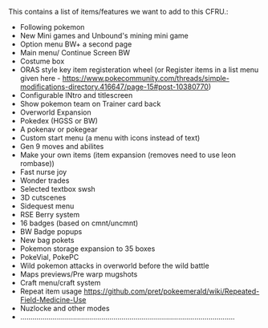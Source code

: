 This contains a list of items/features we want to add to this CFRU.:
- Following pokemon
- New Mini games and Unbound's mining mini game
- Option menu BW+ a second page
- Main menu/ Continue Screen BW
- Costume box
- ORAS style key item registeration wheel (or Register items in a list menu given here - https://www.pokecommunity.com/threads/simple-modifications-directory.416647/page-15#post-10380770)
- Configurable INtro and titlescreen
- Show pokemon team on Trainer card back
- Overworld Expansion
- Pokedex (HGSS or BW)
- A pokenav or pokegear
- Custom start menu (a menu with icons instead of text)
- Gen 9 moves and abilites
- Make your own items (item expansion (removes need to use leon rombase))
- Fast nurse joy
- Wonder trades
- Selected textbox swsh
- 3D cutscenes
- Sidequest menu
- RSE Berry system
- 16 badges (based on cmnt/uncmnt)
- BW Badge popups
- New bag pokets
- Pokemon storage expansion to 35 boxes
- PokeVial, PokePC
- Wild pokemon attacks in overworld before the wild battle
- Maps previews/Pre warp mugshots
- Craft menu/craft system
- Repeat item usage https://github.com/pret/pokeemerald/wiki/Repeated-Field-Medicine-Use
- Nuzlocke and other modes
- ..........................................................................................................
